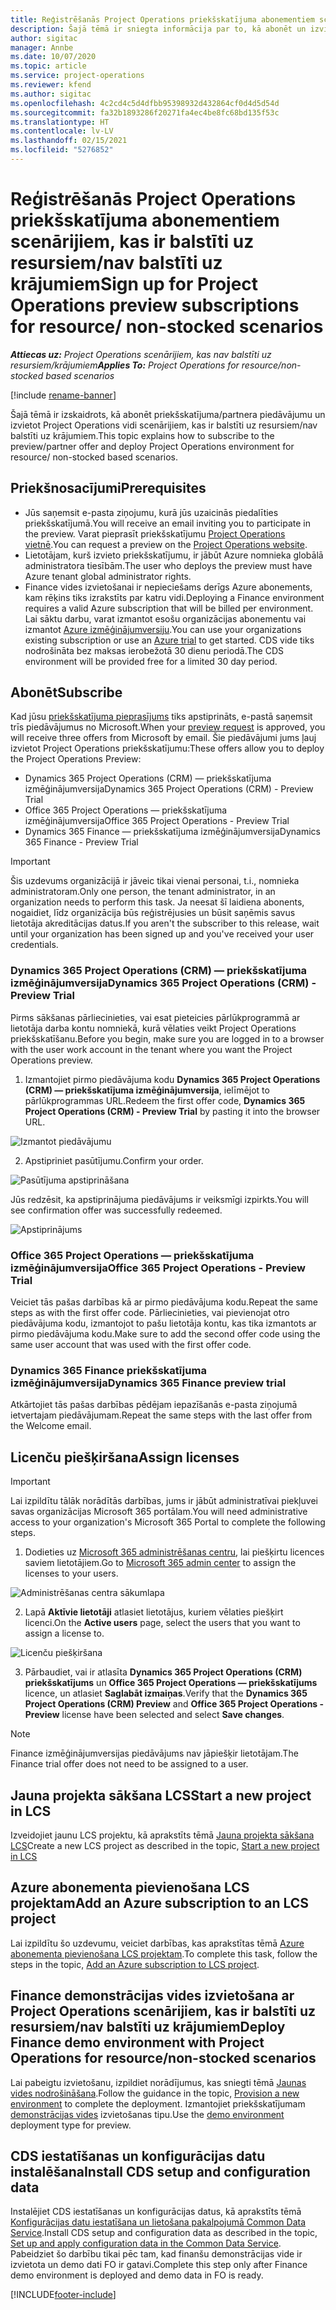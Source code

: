 ```yaml
---
title: Reģistrēšanās Project Operations priekšskatījuma abonementiem scenārijiem, kas ir balstīti uz resursiem/nav balstīti uz krājumiem
description: Šajā tēmā ir sniegta informācija par to, kā abonēt un izvietot Project Operations scenārijiem, kas ir balstīti uz resursiem/nav balstīti uz krājumiem.
author: sigitac
manager: Annbe
ms.date: 10/07/2020
ms.topic: article
ms.service: project-operations
ms.reviewer: kfend
ms.author: sigitac
ms.openlocfilehash: 4c2cd4c5d4dfbb95398932d432864cf0d4d5d54d
ms.sourcegitcommit: fa32b1893286f20271fa4ec4be8fc68bd135f53c
ms.translationtype: HT
ms.contentlocale: lv-LV
ms.lasthandoff: 02/15/2021
ms.locfileid: "5276852"
---
```

# <a name="sign-up-for-project-operations-preview-subscriptions-for-resource-non-stocked-scenarios"></a><span data-ttu-id="5de83-103">Reģistrēšanās Project Operations priekšskatījuma abonementiem scenārijiem, kas ir balstīti uz resursiem/nav balstīti uz krājumiem</span><span class="sxs-lookup"><span data-stu-id="5de83-103">Sign up for Project Operations preview subscriptions for resource/ non-stocked scenarios</span></span>

<span data-ttu-id="5de83-104">_**Attiecas uz:** Project Operations scenārijiem, kas nav balstīti uz resursiem/krājumiem_</span><span class="sxs-lookup"><span data-stu-id="5de83-104">_**Applies To:** Project Operations for resource/non-stocked based scenarios_</span></span>

[!include [rename-banner](~/includes/cc-data-platform-banner.md)]

<span data-ttu-id="5de83-105">Šajā tēmā ir izskaidrots, kā abonēt priekšskatījuma/partnera piedāvājumu un izvietot Project Operations vidi scenārijiem, kas ir balstīti uz resursiem/nav balstīti uz krājumiem.</span><span class="sxs-lookup"><span data-stu-id="5de83-105">This topic explains how to subscribe to the preview/partner offer and deploy Project Operations environment for resource/ non-stocked based scenarios.</span></span>

## <a name="prerequisites"></a><span data-ttu-id="5de83-106">Priekšnosacījumi</span><span class="sxs-lookup"><span data-stu-id="5de83-106">Prerequisites</span></span>

- <span data-ttu-id="5de83-107">Jūs saņemsit e-pasta ziņojumu, kurā jūs uzaicinās piedalīties priekšskatījumā.</span><span class="sxs-lookup"><span data-stu-id="5de83-107">You will receive an email inviting you to participate in the preview.</span></span> <span data-ttu-id="5de83-108">Varat pieprasīt priekšskatījumu [Project Operations vietnē](https://dynamics.microsoft.com/en-us/project-operations/overview/).</span><span class="sxs-lookup"><span data-stu-id="5de83-108">You can request a preview on the [Project Operations website](https://dynamics.microsoft.com/en-us/project-operations/overview/).</span></span>
- <span data-ttu-id="5de83-109">Lietotājam, kurš izvieto priekšskatījumu, ir jābūt Azure nomnieka globālā administratora tiesībām.</span><span class="sxs-lookup"><span data-stu-id="5de83-109">The user who deploys the preview must have Azure tenant global administrator rights.</span></span>
- <span data-ttu-id="5de83-110">Finance vides izvietošanai ir nepieciešams derīgs Azure abonements, kam rēķins tiks izrakstīts par katru vidi.</span><span class="sxs-lookup"><span data-stu-id="5de83-110">Deploying a Finance environment requires a valid Azure subscription that will be billed per environment.</span></span> <span data-ttu-id="5de83-111">Lai sāktu darbu, varat izmantot esošu organizācijas abonementu vai izmantot [Azure izmēģinājumversiju](https://azure.microsoft.com/en-us/free/).</span><span class="sxs-lookup"><span data-stu-id="5de83-111">You can use your organizations existing subscription or use an [Azure trial](https://azure.microsoft.com/en-us/free/) to get started.</span></span> <span data-ttu-id="5de83-112">CDS vide tiks nodrošināta bez maksas ierobežotā 30 dienu periodā.</span><span class="sxs-lookup"><span data-stu-id="5de83-112">The CDS environment will be provided free for a limited 30 day period.</span></span>

## <a name="subscribe"></a><span data-ttu-id="5de83-113">Abonēt</span><span class="sxs-lookup"><span data-stu-id="5de83-113">Subscribe</span></span>

<span data-ttu-id="5de83-114">Kad jūsu [priekšskatījuma pieprasījums](https://forms.office.com/FormsPro/Pages/ResponsePage.aspx?id=v4j5cvGGr0GRqy180BHbR56j8lZs0FdAvwT75_WNFyxUMkRDV1NYQU5TNjE2VjhKOVBUNVg2R0s1NC4u) tiks apstiprināts, e-pastā saņemsit trīs piedāvājumus no Microsoft.</span><span class="sxs-lookup"><span data-stu-id="5de83-114">When your [preview request](https://forms.office.com/FormsPro/Pages/ResponsePage.aspx?id=v4j5cvGGr0GRqy180BHbR56j8lZs0FdAvwT75_WNFyxUMkRDV1NYQU5TNjE2VjhKOVBUNVg2R0s1NC4u) is approved, you will receive three offers from Microsoft by email.</span></span> <span data-ttu-id="5de83-115">Šie piedāvājumi jums ļauj izvietot Project Operations priekšskatījumu:</span><span class="sxs-lookup"><span data-stu-id="5de83-115">These offers allow you to deploy the Project Operations Preview:</span></span>

- <span data-ttu-id="5de83-116">Dynamics 365 Project Operations (CRM) — priekšskatījuma izmēģinājumversija</span><span class="sxs-lookup"><span data-stu-id="5de83-116">Dynamics 365 Project Operations (CRM) - Preview Trial</span></span>
- <span data-ttu-id="5de83-117">Office 365 Project Operations — priekšskatījuma izmēģinājumversija</span><span class="sxs-lookup"><span data-stu-id="5de83-117">Office 365 Project Operations - Preview Trial</span></span>
- <span data-ttu-id="5de83-118">Dynamics 365 Finance — priekšskatījuma izmēģinājumversija</span><span class="sxs-lookup"><span data-stu-id="5de83-118">Dynamics 365 Finance - Preview Trial</span></span>

> [!IMPORTANT]
> <span data-ttu-id="5de83-119">Šis uzdevums organizācijā ir jāveic tikai vienai personai, t.i., nomnieka administratoram.</span><span class="sxs-lookup"><span data-stu-id="5de83-119">Only one person, the tenant administrator, in an organization needs to perform this task.</span></span> <span data-ttu-id="5de83-120">Ja neesat šī laidiena abonents, nogaidiet, līdz organizācija būs reģistrējusies un būsit saņēmis savus lietotāja akreditācijas datus.</span><span class="sxs-lookup"><span data-stu-id="5de83-120">If you aren't the subscriber to this release, wait until your organization has been signed up and you've received your user credentials.</span></span>

### <a name="dynamics-365-project-operations-crm---preview-trial"></a><span data-ttu-id="5de83-121">Dynamics 365 Project Operations (CRM) — priekšskatījuma izmēģinājumversija</span><span class="sxs-lookup"><span data-stu-id="5de83-121">Dynamics 365 Project Operations (CRM) - Preview Trial</span></span> 

<span data-ttu-id="5de83-122">Pirms sākšanas pārliecinieties, vai esat pieteicies pārlūkprogrammā ar lietotāja darba kontu nomniekā, kurā vēlaties veikt Project Operations priekšskatīšanu.</span><span class="sxs-lookup"><span data-stu-id="5de83-122">Before you begin, make sure you are logged in to a browser with the user work account in the tenant where you want the Project Operations preview.</span></span>

1. <span data-ttu-id="5de83-123">Izmantojiet pirmo piedāvājuma kodu **Dynamics 365 Project Operations (CRM) — priekšskatījuma izmēģinājumversija**, ielīmējot to pārlūkprogrammas URL.</span><span class="sxs-lookup"><span data-stu-id="5de83-123">Redeem the first offer code, **Dynamics 365 Project Operations (CRM) - Preview Trial** by pasting it into the browser URL.</span></span>

![Izmantot piedāvājumu](./media/16RedeemFirstOfferNew.png)

2. <span data-ttu-id="5de83-125">Apstipriniet pasūtījumu.</span><span class="sxs-lookup"><span data-stu-id="5de83-125">Confirm your order.</span></span>

![Pasūtījuma apstiprināšana](./media/17ConfirmOrderNew.png)

<span data-ttu-id="5de83-127">Jūs redzēsit, ka apstiprinājuma piedāvājums ir veiksmīgi izpirkts.</span><span class="sxs-lookup"><span data-stu-id="5de83-127">You will see confirmation offer was successfully redeemed.</span></span>

![Apstiprinājums](./media/18OrderConfirmationNew.png)

### <a name="office-365-project-operations---preview-trial"></a><span data-ttu-id="5de83-129">Office 365 Project Operations — priekšskatījuma izmēģinājumversija</span><span class="sxs-lookup"><span data-stu-id="5de83-129">Office 365 Project Operations - Preview Trial</span></span>

<span data-ttu-id="5de83-130">Veiciet tās pašas darbības kā ar pirmo piedāvājuma kodu.</span><span class="sxs-lookup"><span data-stu-id="5de83-130">Repeat the same steps as with the first offer code.</span></span> <span data-ttu-id="5de83-131">Pārliecinieties, vai pievienojat otro piedāvājuma kodu, izmantojot to pašu lietotāja kontu, kas tika izmantots ar pirmo piedāvājuma kodu.</span><span class="sxs-lookup"><span data-stu-id="5de83-131">Make sure to add the second offer code using the same user account that was used with the first offer code.</span></span>

### <a name="dynamics-365-finance-preview-trial"></a><span data-ttu-id="5de83-132">Dynamics 365 Finance priekšskatījuma izmēģinājumversija</span><span class="sxs-lookup"><span data-stu-id="5de83-132">Dynamics 365 Finance preview trial</span></span>

<span data-ttu-id="5de83-133">Atkārtojiet tās pašas darbības pēdējam iepazīšanās e-pasta ziņojumā ietvertajam piedāvājumam.</span><span class="sxs-lookup"><span data-stu-id="5de83-133">Repeat the same steps with the last offer from the Welcome email.</span></span>

## <a name="assign-licenses"></a><span data-ttu-id="5de83-134">Licenču piešķiršana</span><span class="sxs-lookup"><span data-stu-id="5de83-134">Assign licenses</span></span>

> [!IMPORTANT]
> <span data-ttu-id="5de83-135">Lai izpildītu tālāk norādītās darbības, jums ir jābūt administratīvai piekļuvei savas organizācijas Microsoft 365 portālam.</span><span class="sxs-lookup"><span data-stu-id="5de83-135">You will need administrative access to your organization's Microsoft 365 Portal to complete the following steps.</span></span>

1. <span data-ttu-id="5de83-136">Dodieties uz [Microsoft 365 administrēšanas centru](https://portal.office.com/), lai piešķirtu licences saviem lietotājiem.</span><span class="sxs-lookup"><span data-stu-id="5de83-136">Go to [Microsoft 365 admin center](https://portal.office.com/) to assign the licenses to your users.</span></span>

![Administrēšanas centra sākumlapa](./media/14AdminPortal.png)

2. <span data-ttu-id="5de83-138">Lapā **Aktīvie lietotāji** atlasiet lietotājus, kuriem vēlaties piešķirt licenci.</span><span class="sxs-lookup"><span data-stu-id="5de83-138">On the **Active users** page, select the users that you want to assign a license to.</span></span>

![Licenču piešķiršana](./media/15AssignLicenses.png)

3. <span data-ttu-id="5de83-140">Pārbaudiet, vai ir atlasīta **Dynamics 365 Project Operations (CRM) priekšskatījums** un **Office 365 Project Operations — priekšskatījums** licence, un atlasiet **Saglabāt izmaiņas**.</span><span class="sxs-lookup"><span data-stu-id="5de83-140">Verify that the **Dynamics 365 Project Operations (CRM) Preview** and **Office 365 Project Operations - Preview** license have been selected and select **Save changes**.</span></span>

> [!NOTE]
> <span data-ttu-id="5de83-141">Finance izmēģinājumversijas piedāvājums nav jāpiešķir lietotājam.</span><span class="sxs-lookup"><span data-stu-id="5de83-141">The Finance trial offer does not need to be assigned to a user.</span></span>

## <a name="start-a-new-project-in-lcs"></a><span data-ttu-id="5de83-142">Jauna projekta sākšana LCS</span><span class="sxs-lookup"><span data-stu-id="5de83-142">Start a new project in LCS</span></span>

<span data-ttu-id="5de83-143">Izveidojiet jaunu LCS projektu, kā aprakstīts tēmā [Jauna projekta sākšana LCS](create-lcs-project.md)</span><span class="sxs-lookup"><span data-stu-id="5de83-143">Create a new LCS project as described in the topic, [Start a new project in LCS](create-lcs-project.md)</span></span>

## <a name="add-an-azure-subscription-to-an-lcs-project"></a><span data-ttu-id="5de83-144">Azure abonementa pievienošana LCS projektam</span><span class="sxs-lookup"><span data-stu-id="5de83-144">Add an Azure subscription to an LCS project</span></span>

<span data-ttu-id="5de83-145">Lai izpildītu šo uzdevumu, veiciet darbības, kas aprakstītas tēmā [Azure abonementa pievienošana LCS projektam](resource-add-azure-subscription-lcs-project.md).</span><span class="sxs-lookup"><span data-stu-id="5de83-145">To complete this task, follow the steps in the topic, [Add an Azure subscription to LCS project](resource-add-azure-subscription-lcs-project.md).</span></span>

## <a name="deploy-finance-demo-environment-with-project-operations-for-resourcenon-stocked-scenarios"></a><span data-ttu-id="5de83-146">Finance demonstrācijas vides izvietošana ar Project Operations scenārijiem, kas ir balstīti uz resursiem/nav balstīti uz krājumiem</span><span class="sxs-lookup"><span data-stu-id="5de83-146">Deploy Finance demo environment with Project Operations for resource/non-stocked scenarios</span></span>

<span data-ttu-id="5de83-147">Lai pabeigtu izvietošanu, izpildiet norādījumus, kas sniegti tēmā [Jaunas vides nodrošināšana](resource-provision-new-environment.md).</span><span class="sxs-lookup"><span data-stu-id="5de83-147">Follow the guidance in the topic, [Provision a new environment](resource-provision-new-environment.md) to complete the deployment.</span></span> <span data-ttu-id="5de83-148">Izmantojiet priekšskatījumam [demonstrācijas vides](https://docs.microsoft.com/dynamics365/fin-ops-core/dev-itpro/deployment/deploy-demo-environment) izvietošanas tipu.</span><span class="sxs-lookup"><span data-stu-id="5de83-148">Use the [demo environment](https://docs.microsoft.com/dynamics365/fin-ops-core/dev-itpro/deployment/deploy-demo-environment) deployment type for preview.</span></span> 

## <a name="install-cds-setup-and-configuration-data"></a><span data-ttu-id="5de83-149">CDS iestatīšanas un konfigurācijas datu instalēšana</span><span class="sxs-lookup"><span data-stu-id="5de83-149">Install CDS setup and configuration data</span></span>

<span data-ttu-id="5de83-150">Instalējiet CDS iestatīšanas un konfigurācijas datus, kā aprakstīts tēmā [Konfigurācijas datu iestatīšana un lietošana pakalpojumā Common Data Service](resource-apply-pro-setup-config-data.md).</span><span class="sxs-lookup"><span data-stu-id="5de83-150">Install CDS setup and configuration data as described in the topic, [Set up and apply configuration data in the Common Data Service](resource-apply-pro-setup-config-data.md).</span></span>
<span data-ttu-id="5de83-151">Pabeidziet šo darbību tikai pēc tam, kad finanšu demonstrācijas vide ir izvietota un demo dati FO ir gatavi.</span><span class="sxs-lookup"><span data-stu-id="5de83-151">Complete this step only after Finance demo environment is deployed and demo data in FO is ready.</span></span>


[!INCLUDE[footer-include](../includes/footer-banner.md)]